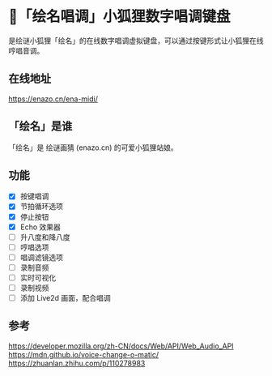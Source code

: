 # 🎹「绘名唱调」小狐狸数字唱调键盘
是绘谜小狐狸「绘名」的在线数字唱调虚拟键盘，可以通过按键形式让小狐狸在线哼唱音调。

## 在线地址
https://enazo.cn/ena-midi/

## 「绘名」是谁
「绘名」是 绘谜画猜 (enazo.cn) 的可爱小狐狸站娘。

## 功能
 - [x] 按键唱调
 - [x] 节拍循环选项
 - [x] 停止按钮
 - [x] Echo 效果器
 - [ ] 升八度和降八度
 - [ ] 哼唱选项
 - [ ] 唱调滤镜选项
 - [ ] 录制音频
 - [ ] 实时可视化
 - [ ] 录制视频
 - [ ] 添加 Live2d 画面，配合唱调

## 参考
https://developer.mozilla.org/zh-CN/docs/Web/API/Web_Audio_API
https://mdn.github.io/voice-change-o-matic/
https://zhuanlan.zhihu.com/p/110278983